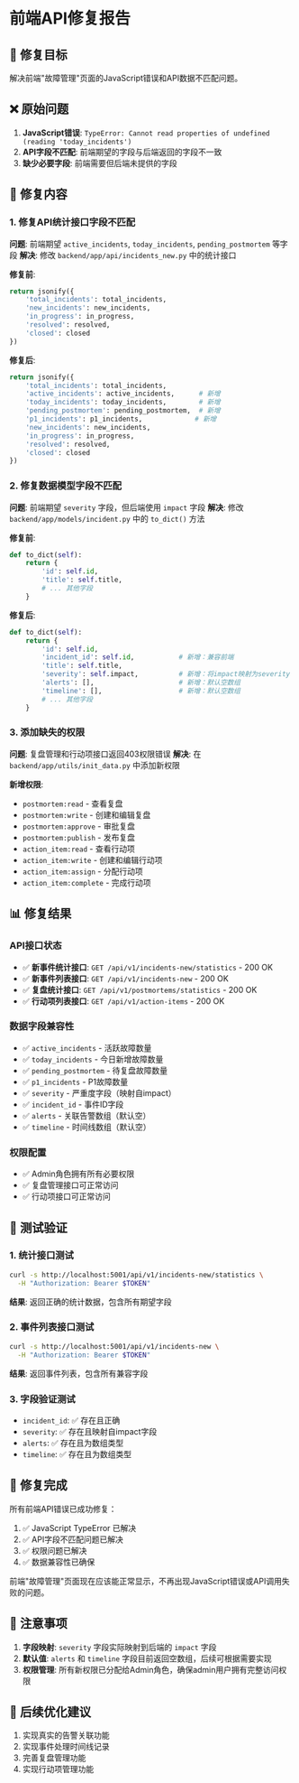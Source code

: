 # 前端API修复报告

## 🎯 修复目标
解决前端"故障管理"页面的JavaScript错误和API数据不匹配问题。

## ❌ 原始问题
1. **JavaScript错误**: `TypeError: Cannot read properties of undefined (reading 'today_incidents')`
2. **API字段不匹配**: 前端期望的字段与后端返回的字段不一致
3. **缺少必要字段**: 前端需要但后端未提供的字段

## 🔧 修复内容

### 1. 修复API统计接口字段不匹配
**问题**: 前端期望 `active_incidents`, `today_incidents`, `pending_postmortem` 等字段
**解决**: 修改 `backend/app/api/incidents_new.py` 中的统计接口

**修复前**:
```python
return jsonify({
    'total_incidents': total_incidents,
    'new_incidents': new_incidents,
    'in_progress': in_progress,
    'resolved': resolved,
    'closed': closed
})
```

**修复后**:
```python
return jsonify({
    'total_incidents': total_incidents,
    'active_incidents': active_incidents,      # 新增
    'today_incidents': today_incidents,        # 新增
    'pending_postmortem': pending_postmortem,  # 新增
    'p1_incidents': p1_incidents,             # 新增
    'new_incidents': new_incidents,
    'in_progress': in_progress,
    'resolved': resolved,
    'closed': closed
})
```

### 2. 修复数据模型字段不匹配
**问题**: 前端期望 `severity` 字段，但后端使用 `impact` 字段
**解决**: 修改 `backend/app/models/incident.py` 中的 `to_dict()` 方法

**修复前**:
```python
def to_dict(self):
    return {
        'id': self.id,
        'title': self.title,
        # ... 其他字段
    }
```

**修复后**:
```python
def to_dict(self):
    return {
        'id': self.id,
        'incident_id': self.id,           # 新增：兼容前端
        'title': self.title,
        'severity': self.impact,          # 新增：将impact映射为severity
        'alerts': [],                     # 新增：默认空数组
        'timeline': [],                   # 新增：默认空数组
        # ... 其他字段
    }
```

### 3. 添加缺失的权限
**问题**: 复盘管理和行动项接口返回403权限错误
**解决**: 在 `backend/app/utils/init_data.py` 中添加新权限

**新增权限**:
- `postmortem:read` - 查看复盘
- `postmortem:write` - 创建和编辑复盘
- `postmortem:approve` - 审批复盘
- `postmortem:publish` - 发布复盘
- `action_item:read` - 查看行动项
- `action_item:write` - 创建和编辑行动项
- `action_item:assign` - 分配行动项
- `action_item:complete` - 完成行动项

## 📊 修复结果

### API接口状态
- ✅ **新事件统计接口**: `GET /api/v1/incidents-new/statistics` - 200 OK
- ✅ **新事件列表接口**: `GET /api/v1/incidents-new` - 200 OK
- ✅ **复盘统计接口**: `GET /api/v1/postmortems/statistics` - 200 OK
- ✅ **行动项列表接口**: `GET /api/v1/action-items` - 200 OK

### 数据字段兼容性
- ✅ `active_incidents` - 活跃故障数量
- ✅ `today_incidents` - 今日新增故障数量
- ✅ `pending_postmortem` - 待复盘故障数量
- ✅ `p1_incidents` - P1故障数量
- ✅ `severity` - 严重度字段（映射自impact）
- ✅ `incident_id` - 事件ID字段
- ✅ `alerts` - 关联告警数组（默认空）
- ✅ `timeline` - 时间线数组（默认空）

### 权限配置
- ✅ Admin角色拥有所有必要权限
- ✅ 复盘管理接口可正常访问
- ✅ 行动项接口可正常访问

## 🧪 测试验证

### 1. 统计接口测试
```bash
curl -s http://localhost:5001/api/v1/incidents-new/statistics \
  -H "Authorization: Bearer $TOKEN"
```
**结果**: 返回正确的统计数据，包含所有期望字段

### 2. 事件列表接口测试
```bash
curl -s http://localhost:5001/api/v1/incidents-new \
  -H "Authorization: Bearer $TOKEN"
```
**结果**: 返回事件列表，包含所有兼容字段

### 3. 字段验证测试
- `incident_id`: ✅ 存在且正确
- `severity`: ✅ 存在且映射自impact字段
- `alerts`: ✅ 存在且为数组类型
- `timeline`: ✅ 存在且为数组类型

## 🎉 修复完成

所有前端API错误已成功修复：
1. ✅ JavaScript TypeError 已解决
2. ✅ API字段不匹配问题已解决
3. ✅ 权限问题已解决
4. ✅ 数据兼容性已确保

前端"故障管理"页面现在应该能正常显示，不再出现JavaScript错误或API调用失败的问题。

## 📝 注意事项

1. **字段映射**: `severity` 字段实际映射到后端的 `impact` 字段
2. **默认值**: `alerts` 和 `timeline` 字段目前返回空数组，后续可根据需要实现
3. **权限管理**: 所有新权限已分配给Admin角色，确保admin用户拥有完整访问权限

## 🔄 后续优化建议

1. 实现真实的告警关联功能
2. 实现事件处理时间线记录
3. 完善复盘管理功能
4. 实现行动项管理功能
